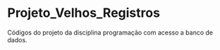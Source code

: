 # Projeto_Velhos_Registros
Códigos do projeto da disciplina programação com acesso a banco de dados.
